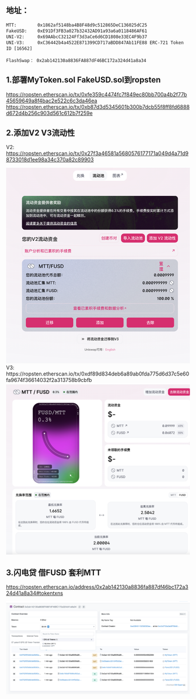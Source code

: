 ## 地址：
    MTT:        0x1862af5148ba4B8F48d9c512865DeC136025dC25
    FakeUSD:    0xE91Df3FB3a027b32432AD91a93a6a0118486AF61
    UNI-V2:     0x69AAbcC32124Ff3d3aCe6d6CD1808e33EC4F9b37
    UNI-V3:     0xC36442b4a4522E871399CD717aBDD847Ab11FE88 ERC-721 Token ID [16562]
    
    FlashSwap： 0x2ab142130a8836FA887dF46BC172a324d41a8a34    
## 1.部署MyToken.sol FakeUSD.sol到ropsten    
  https://ropsten.etherscan.io/tx/0xfe359c4474fc7f849ec80bb700a4b2f77b45659649a8f4bac2e522c6c3da46ea
  https://ropsten.etherscan.io/tx/0xb87d3d5345601b300b7dcb55f8ff8fd6888d672d4b256c903d561c612b7f259e

  
## 2.添加V2 V3流动性 
   V2:  https://ropsten.etherscan.io/tx/0x27f3a46581a5680576177171a049d4a71d98733018d1ee98a34c370a82c89903
   <div align=center><img src="https://github.com/ferrarif1/OK-HomeWork/blob/main/W5/picture/V2%E6%B5%81%E5%8A%A8%E6%80%A7.png" width="680px"></div>
   V3:  https://ropsten.etherscan.io/tx/0xdf89d834deb6a89ab0fda775d6d37c5e60fa9674f36614032f2a313758b9cbfb
   <div align=center><img src="https://github.com/ferrarif1/OK-HomeWork/blob/main/W5/picture/V3%E6%B5%81%E5%8A%A8%E6%80%A7-2.png" width="680px"></div>
   
   
## 3.闪电贷 借FUSD 套利MTT
   https://ropsten.etherscan.io/address/0x2ab142130a8836fa887df46bc172a324d41a8a34#tokentxns 

   <div align=center><img src="https://github.com/ferrarif1/OK-HomeWork/blob/main/W5/picture/%E9%97%AA%E7%94%B5%E8%B4%B7.png" width="880px"></div>   
    
